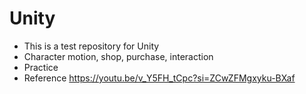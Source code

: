 # Unity

- This is a test repository for Unity
- Character motion, shop, purchase, interaction
- Practice
- Reference https://youtu.be/v_Y5FH_tCpc?si=ZCwZFMgxyku-BXaf
